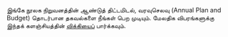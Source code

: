 இங்கே  நூலக நிறுவனத்தின் ஆண்டுத் திட்டமிடல், வரவுசெலவு (Annual Plan and Budget) தொடர்பான தகவல்களை நீங்கள் பெற முடியும்.  மேலதிக விபரங்களுக்கு இந்தக் களஞ்சியத்தின் [விக்கியைப்](https://github.com/noolahamfoundation/annual-plan-and-budget/wiki) பார்க்கவும்.
